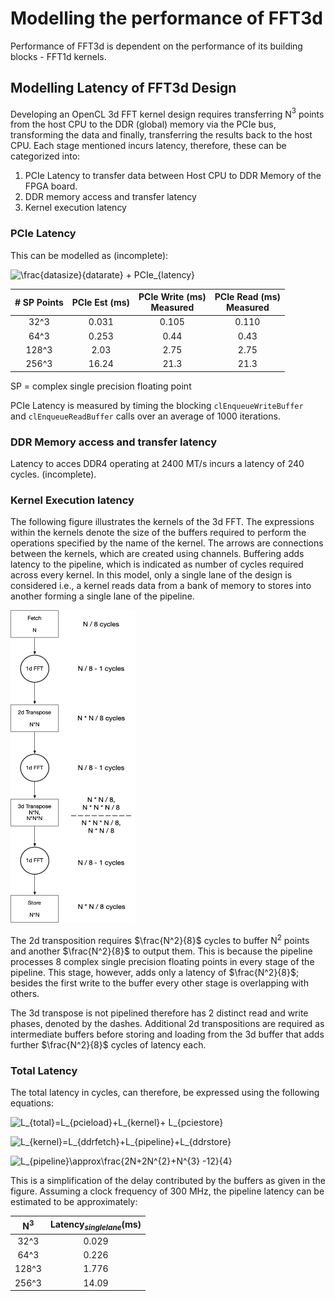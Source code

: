 # Modelling the performance of FFT3d

Performance of FFT3d is dependent on the performance of its building blocks - FFT1d kernels.

## Modelling Latency of FFT3d Design

Developing an OpenCL 3d FFT kernel design requires transferring N$`^3`$ points from the host CPU to the DDR (global) memory via the PCIe bus, transforming the data and finally, transferring the results back to the host CPU. Each stage mentioned incurs latency, therefore, these can be categorized into:

1. PCIe Latency to transfer data between Host CPU to DDR Memory of the FPGA board.
2. DDR memory access and transfer latency
3. Kernel execution latency

### PCIe Latency

This can be modelled as (incomplete):

![\frac{datasize}{datarate} + PCIe_{latency}](https://latex.codecogs.com/svg.latex?\frac{datasize}{datarate}&plus;PCIe_{latency})

| # SP Points | PCIe Est (ms) | PCIe Write (ms)<br>Measured | PCIe Read (ms)<br>Measured |
|:-----------:|:-------------:|:---------------------------:|:--------------------------:|
| 32^3        | 0.031         | 0.105                       | 0.110                      |
| 64^3        | 0.253         | 0.44                        | 0.43                       |
| 128^3       | 2.03          | 2.75                        | 2.75                       |
| 256^3       | 16.24         | 21.3                        | 21.3                       |

SP = complex single precision floating point

PCIe Latency is measured by timing the blocking `clEnqueueWriteBuffer ` and `clEnqueueReadBuffer` calls over an average of 1000 iterations.

### DDR Memory access and transfer latency

Latency to acces DDR4 operating at 2400 MT/s incurs a latency of 240 cycles. (incomplete).

### Kernel Execution latency

The following figure illustrates the kernels of the 3d FFT. The expressions within the kernels denote the size of the buffers required to perform the operations specified by the name of the kernel. The arrows are connections between the kernels, which are created using channels. Buffering adds latency to the pipeline, which is indicated as number of cycles required across every kernel. In this model, only a single lane of the design is considered i.e., a kernel reads data from a bank of memory to stores into another forming a single lane of the pipeline.

<img src="common/fft3d_singlebank_latency.png" alt="FFT3d single lane model of latency"	title="FFT3d single lane model of latency" width="200" height="500" />

The 2d transposition requires $`\frac{N^2}{8}`$ cycles to buffer N$`^2`$ points and another $`\frac{N^2}{8}`$ to output them. This is because the pipeline processes 8 complex single precision floating points in every stage of the pipeline. This stage, however, adds only a latency of $`\frac{N^2}{8}`$; besides the first write to the buffer every other stage is overlapping with others.

The 3d transpose is not pipelined therefore has 2 distinct read and write phases, denoted by the dashes. Additional 2d transpositions are required as intermediate buffers before storing and loading from the 3d buffer that adds further $`\frac{N^2}{8}`$ cycles of latency each.

### Total Latency

The total latency in cycles, can therefore, be expressed using the following equations:

![L_{total}=L_{pcieload}+L_{kernel}+ L_{pciestore}](https://latex.codecogs.com/svg.latex?L_{total}=L_{pcieload}&plus;L_{kernel}&plus;L_{pciestore})

![L_{kernel}=L_{ddrfetch}+L_{pipeline}+L_{ddrstore}](https://latex.codecogs.com/svg.latex?L_{kernel}=L_{ddrfetch}&plus;L_{pipeline}&plus;L_{ddrstore})

![L_{pipeline}\approx\frac{2*N+2*N^{2}+N^{3} -12}{4}](https://latex.codecogs.com/svg.latex?L_{pipeline}\approx\frac{2*N&plus;2*N^{2}&plus;N^{3}&space;-12}{4})

This is a simplification of the delay contributed by the buffers as given in the figure. Assuming a clock frequency of 300 MHz, the pipeline latency can be estimated to be approximately:

|  N$`^3`$  | Latency$`_{singlelane}`$(ms) |
|:-----:|:-----------------------:|
| 32^3  | 0.029                   |
| 64^3  | 0.226                   |
| 128^3 | 1.776                   |
| 256^3 | 14.09                   |
